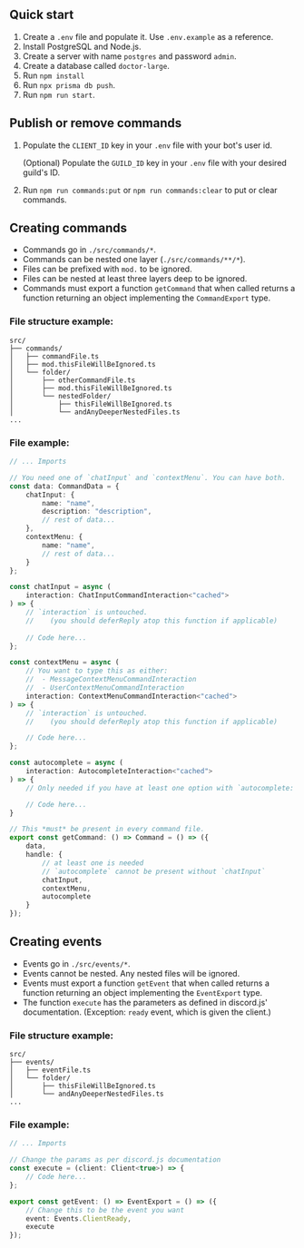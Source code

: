 ## Quick start

1. Create a `.env` file and populate it. Use `.env.example` as a reference.
2. Install PostgreSQL and Node.js.
3. Create a server with name `postgres` and password `admin`.
4. Create a database called `doctor-large`.
5. Run `npm install`
5. Run `npx prisma db push`.
6. Run `npm run start`.

## Publish or remove commands
 
1. Populate the `CLIENT_ID` key in your `.env` file with your bot's user id.

	(Optional) Populate the `GUILD_ID` key in your `.env` file with your desired guild's ID.

2. Run `npm run commands:put` or `npm run commands:clear` to put or clear commands.


## Creating commands

- Commands go in `./src/commands/*`.
- Commands can be nested one layer (`./src/commands/**/*`).
- Files can be prefixed with `mod.` to be ignored.
- Files can be nested at least three layers deep to be ignored.
- Commands must export a function `getCommand` that when called returns a function returning an object implementing the `CommandExport` type.

### File structure example:
```
src/
├── commands/
│   ├── commandFile.ts
│   ├── mod.thisFileWillBeIgnored.ts
│   └── folder/
│       ├── otherCommandFile.ts
│       ├── mod.thisFileWillBeIgnored.ts
│       └── nestedFolder/
│           ├── thisFileWillBeIgnored.ts
│           └── andAnyDeeperNestedFiles.ts
...
```

### File example:
```ts
// ... Imports

// You need one of `chatInput` and `contextMenu`. You can have both.
const data: CommandData = {
	chatInput: {
		name: "name",
		description: "description",
		// rest of data...
	},
	contextMenu: {
		name: "name",
		// rest of data...
	}
};

const chatInput = async (
	interaction: ChatInputCommandInteraction<"cached">
) => {
	// `interaction` is untouched.
	//    (you should deferReply atop this function if applicable)
	
	// Code here...
};

const contextMenu = async (
	// You want to type this as either:
	//  - MessageContextMenuCommandInteraction
	//  - UserContextMenuCommandInteraction
	interaction: ContextMenuCommandInteraction<"cached">
) => {
	// `interaction` is untouched.
	//    (you should deferReply atop this function if applicable)

	// Code here...
};

const autocomplete = async (
	interaction: AutocompleteInteraction<"cached">
) => {
	// Only needed if you have at least one option with `autocomplete: true` .

	// Code here...
}

// This *must* be present in every command file.
export const getCommand: () => Command = () => ({
	data,
	handle: {
		// at least one is needed
		// `autocomplete` cannot be present without `chatInput`
		chatInput,
		contextMenu,
		autocomplete
	}
});
```

## Creating events
- Events go in `./src/events/*`.
- Events cannot be nested. Any nested files will be ignored.
- Events must export a function `getEvent` that when called returns a function returning an object implementing the `EventExport` type.
- The function `execute` has the parameters as defined in discord.js' documentation.
  (Exception: `ready` event, which is given the client.)

### File structure example:
```
src/
├── events/
│   ├── eventFile.ts
│   └── folder/
│       ├── thisFileWillBeIgnored.ts
│       └── andAnyDeeperNestedFiles.ts
...
```

### File example:
```ts
// ... Imports

// Change the params as per discord.js documentation
const execute = (client: Client<true>) => {
	// Code here...
};

export const getEvent: () => EventExport = () => ({
	// Change this to be the event you want
	event: Events.ClientReady,
	execute
});
```
